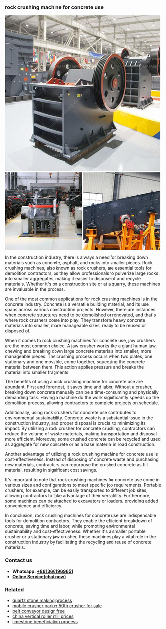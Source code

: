 <h3>rock crushing machine for concrete use</h3><img src='1704857004.jpg' alt=''><p>In the construction industry, there is always a need for breaking down materials such as concrete, asphalt, and rocks into smaller pieces. Rock crushing machines, also known as rock crushers, are essential tools for demolition contractors, as they allow professionals to pulverize large rocks into smaller aggregates, making it easier to dispose of and recycle materials. Whether it's on a construction site or at a quarry, these machines are invaluable in the process.</p><p>One of the most common applications for rock crushing machines is in the concrete industry. Concrete is a versatile building material, and its use spans across various construction projects. However, there are instances when concrete structures need to be demolished or renovated, and that's where rock crushers come into play. They transform heavy concrete materials into smaller, more manageable sizes, ready to be reused or disposed of.</p><p>When it comes to rock crushing machines for concrete use, jaw crushers are the most common choice. A jaw crusher works like a giant human jaw, chewing and breaking down large concrete materials into smaller, more manageable pieces. The crushing process occurs when two plates, one stationary and one movable, come together, squeezing the concrete material between them. This action applies pressure and breaks the material into smaller fragments.</p><p>The benefits of using a rock crushing machine for concrete use are abundant. First and foremost, it saves time and labor. Without a crusher, breaking down concrete manually can be a time-consuming and physically demanding task. Having a machine do the work significantly speeds up the demolition process, allowing contractors to complete projects on schedule.</p><p>Additionally, using rock crushers for concrete use contributes to environmental sustainability. Concrete waste is a substantial issue in the construction industry, and proper disposal is crucial to minimizing its impact. By utilizing a rock crusher for concrete crushing, contractors can reduce the volume of waste materials, making transportation and disposal more efficient. Moreover, some crushed concrete can be recycled and used as aggregate for new concrete or as a base material in road construction.</p><p>Another advantage of utilizing a rock crushing machine for concrete use is cost-effectiveness. Instead of disposing of concrete waste and purchasing new materials, contractors can repurpose the crushed concrete as fill material, resulting in significant cost savings.</p><p>It's important to note that rock crushing machines for concrete use come in various sizes and configurations to meet specific job requirements. Portable crushers, for example, can be easily transported to different job sites, allowing contractors to take advantage of their versatility. Furthermore, some machines can be attached to excavators or loaders, providing added convenience and efficiency.</p><p>In conclusion, rock crushing machines for concrete use are indispensable tools for demolition contractors. They enable the efficient breakdown of concrete, saving time and labor, while promoting environmental sustainability and cost-effectiveness. Whether it's a smaller portable crusher or a stationary jaw crusher, these machines play a vital role in the construction industry by facilitating the recycling and reuse of concrete materials.</p><h3>Contact us</h3><ul><li><strong>Whatsapp:&nbsp;<a href="https://wa.me/8613661969651">+8613661969651</a></strong></li><li><a href="https://swt.shibang-china.com/?git&amp;zhl&amp;rock crushing machine for concrete use"><strong>Online Service(chat now)</strong></a></li></ul><h3>Related</h3><ul><li><a href='quartz stone making process.md'>quartz stone making process</a></li><li><a href='mobile crusher parker 50th crusher for sale.md'>mobile crusher parker 50th crusher for sale</a></li><li><a href='belt conveyor design free.md'>belt conveyor design free</a></li><li><a href='china vertical roller mill prices.md'>china vertical roller mill prices</a></li><li><a href='limestone beneficiation process.md'>limestone beneficiation process</a></li></ul>